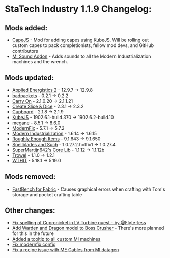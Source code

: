 # StaTech Industry 1.1.9 Changelog:

## Mods added:
- [CapeJS](https://www.curseforge.com/minecraft/mc-mods/capejs) - Mod for adding capes using KubeJS. Will be rolling out custom capes to pack completionists, fellow mod devs, and GitHub contributors
- [MI Sound Addon](https://www.curseforge.com/minecraft/mc-mods/modern-industrialization-sound-addon) - Adds sounds to all the Modern Industrialization machines and the wrench.

## Mods updated:
- [Applied Energistics 2](https://www.curseforge.com/minecraft/mc-mods/applied-energistics-2) - 12.9.7 -> 12.9.8
- [badpackets](https://www.curseforge.com/minecraft/mc-mods/badpackets) - 0.2.1 -> 0.2.2
- [Carry On](https://www.curseforge.com/minecraft/mc-mods/carry-on) - 2.1.0.20 -> 2.1.1.21
- [Create Slice & Dice](https://www.curseforge.com/minecraft/mc-mods/slice-and-dice) - 2.3.1 -> 2.3.2
- [Cupboard](https://www.curseforge.com/minecraft/mc-mods/cupboard) - 2.1.8 -> 2.1.9
- [KubeJS](https://www.curseforge.com/minecraft/mc-mods/kubejs) - 1902.6.1-build.370 -> 1902.6.2-build.10
- [megane](https://www.curseforge.com/minecraft/mc-mods/megane) - 8.5.1 -> 8.6.0
- [ModernFix](https://www.curseforge.com/minecraft/mc-mods/modernfix) - 5.7.1 -> 5.7.2
- [Modern Industrialization](https://www.curseforge.com/minecraft/mc-mods/modern-industrialization) - 1.6.14 -> 1.6.15
- [Roughly Enough Items](https://www.curseforge.com/minecraft/mc-mods/roughly-enough-items) - 9.1.643 -> 9.1.650
- [Spellblades and Such](https://www.curseforge.com/minecraft/mc-mods/spellblade-next) - 1.0.27.2.hotfix1 -> 1.0.27.4
- [SuperMartijn642's Core Lib](https://www.curseforge.com/minecraft/mc-mods/supermartijn642s-core-lib) - 1.1.12 -> 1.1.12b
- [Trowel](https://www.curseforge.com/minecraft/mc-mods/trowel) - 1.1.0 -> 1.2.1
- [WTHIT](https://www.curseforge.com/minecraft/mc-mods/wthit) - 5.18.1 -> 5.19.0

## Mods removed:
- [FastBench for Fabric](https://www.curseforge.com/minecraft/mc-mods/fastbench-for-fabric) - Causes graphical errors when crafting with Tom's storage and pocket crafting table

## Other changes:
- [Fix spelling of Cupronickel in LV Turbine quest - by @Flyte-less](https://github.com/TheStaticVoid/StaTech-Industry/pull/427)
- [Add Warden and Dragon model to Boss Crusher](https://github.com/TheStaticVoid/StaTech-Industry/issues/422) - There's more planned for this in the future
- [Added a tooltip to all custom MI machines](https://github.com/TheStaticVoid/StaTech-Industry/issues/426)
- [Fix modernfix config](https://github.com/TheStaticVoid/StaTech-Industry/issues/420)
- [Fix a recipe issue with ME Cables from MI datagen](https://github.com/TheStaticVoid/StaTech-Industry/commit/d18d1b6a0f2ad2f01b5763c1f61ea1d8e120c554)